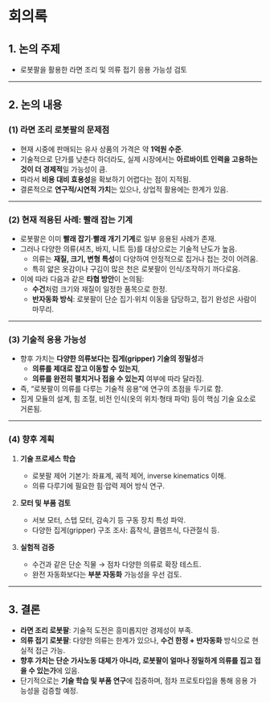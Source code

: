 # 회의록

## 1. 논의 주제
- 로봇팔을 활용한 라면 조리 및 의류 접기 응용 가능성 검토  

---

## 2. 논의 내용

### (1) 라면 조리 로봇팔의 문제점
- 현재 시중에 판매되는 유사 상품의 가격은 약 **1억원 수준**.  
- 기술적으로 단가를 낮춘다 하더라도, 실제 시장에서는 **아르바이트 인력을 고용하는 것이 더 경제적**일 가능성이 큼.  
- 따라서 **비용 대비 효용성**을 확보하기 어렵다는 점이 지적됨.  
- 결론적으로 **연구적/시연적 가치**는 있으나, 상업적 활용에는 한계가 있음.  

---

### (2) 현재 적용된 사례: 빨래 잡는 기계
- 로봇팔은 이미 **빨래 잡기·빨래 개기 기계**로 일부 응용된 사례가 존재.  
- 그러나 다양한 의류(셔츠, 바지, 니트 등)를 대상으로는 기술적 난도가 높음.  
  - 의류는 **재질, 크기, 변형 특성**이 다양하여 안정적으로 집거나 접는 것이 어려움.  
  - 특히 얇은 옷감이나 구김이 많은 천은 로봇팔이 인식/조작하기 까다로움.  
- 이에 따라 다음과 같은 **타협 방안**이 논의됨:  
  - **수건**처럼 크기와 재질이 일정한 품목으로 한정.  
  - **반자동화 방식**: 로봇팔이 단순 집기·위치 이동을 담당하고, 접기 완성은 사람이 마무리.  

---

### (3) 기술적 응용 가능성
- 향후 가치는 **다양한 의류보다는 집게(gripper) 기술의 정밀성**과  
  - **의류를 제대로 잡고 이동할 수 있는지**,  
  - **의류를 완전히 펼치거나 접을 수 있는지** 여부에 따라 달라짐.  
- 즉, “로봇팔이 의류를 다루는 기술적 응용”에 연구의 초점을 두기로 함.  
- 집게 모듈의 설계, 힘 조절, 비전 인식(옷의 위치·형태 파악) 등이 핵심 기술 요소로 거론됨.  

---

### (4) 향후 계획
1. **기술 프로세스 학습**  
   - 로봇팔 제어 기본기: 좌표계, 궤적 제어, inverse kinematics 이해.  
   - 의류 다루기에 필요한 힘·압력 제어 방식 연구.  

2. **모터 및 부품 검토**  
   - 서보 모터, 스텝 모터, 감속기 등 구동 장치 특성 파악.  
   - 다양한 집게(gripper) 구조 조사: 흡착식, 클램프식, 다관절식 등.  

3. **실험적 검증**  
   - 수건과 같은 단순 직물 → 점차 다양한 의류로 확장 테스트.  
   - 완전 자동화보다는 **부분 자동화** 가능성을 우선 검토.  
---

## 3. 결론
- **라면 조리 로봇팔**: 기술적 도전은 흥미롭지만 경제성이 부족.  
- **의류 접기 로봇팔**: 다양한 의류는 한계가 있으나, **수건 한정 + 반자동화** 방식으로 현실적 접근 가능.  
- **향후 가치는 단순 가사노동 대체가 아니라, 로봇팔이 얼마나 정밀하게 의류를 집고 접을 수 있는가**에 있음.  
- 단기적으로는 **기술 학습 및 부품 연구**에 집중하며, 점차 프로토타입을 통해 응용 가능성을 검증할 예정.
